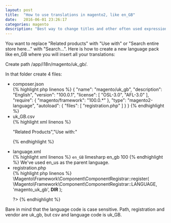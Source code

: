 ```yaml
---
layout: post
title:  "How to use translations in magento2, like en_GB"
date:   2016-06-01 23:26:17
categories: magento
description: "Best way to change titles and other often used expressions in magento2 is via translations."
---
```

You want to replace "Related products" with "Use with" or "Search entire store here..." with "Search...". Here is how to create a new language pack like en_GB where you will insert all your translations:

Create path <span class="code">/app/i18n/magento/uk_gb/</span>.

In that folder create 4 files:
<ul class="cool-bullet lists">
<li> composer.json</li>
{% highlight php linenos %}
{
"name": "magento/uk_gb",
  "description": "English",
  "version": "100.0.1",
  "license": [
    "OSL-3.0",
    "AFL-3.0"
  ],
  "require": {
    "magento/framework": "100.0.*"
  },
  "type": "magento2-language",
  "autoload": {
    "files": [
      "registration.php"
    ]
  }
}
{% endhighlight %}

<li> uk_GB.csv</li>
{% highlight xml linenos %}

"Related Products","Use with:"

{% endhighlight %}


<li> language.xml</li>
{% highlight xml linenos %}
<?xml version="1.0"?>
<language xmlns:xsi="http://www.w3.org/2001/XMLSchema-instance" xsi:noNamespaceSchemaLocation="urn:magento:framework:App/Language/package.xsd">
    <code>en_GB</code>
    <vendor>limesharp</vendor>
    <package>en_gb</package>
    <sort_order>100</sort_order>
    <use vendor="oxford-university" package="en_us"/>
</language>
{% endhighlight %}
We've used en_us as the parent language.

<li> registration.php</li>
{% highlight php linenos %}
<?php

\Magento\Framework\Component\ComponentRegistrar::register(
    \Magento\Framework\Component\ComponentRegistrar::LANGUAGE,
    'magento_uk_gb',
    __DIR__
);

?>
{% endhighlight %}

</ul>
Bare in mind that the language code is case sensitive. Path, registration and vendor are <span class="code">uk_gb</span>, but csv and language code is <span class="code">uk_GB</span>.
